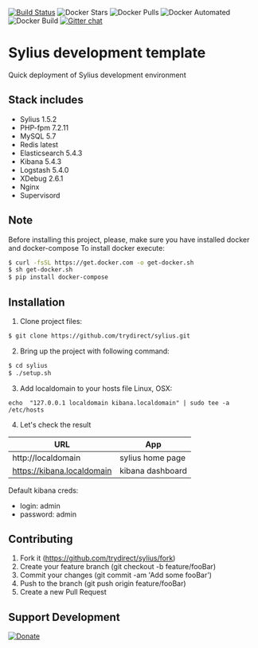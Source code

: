 [![Build Status](https://travis-ci.com/trydirect/sylius.svg?branch=master)](https://travis-ci.com/trydirect/sylius)
![Docker Stars](https://img.shields.io/docker/stars/trydirect/sylius.svg)
![Docker Pulls](https://img.shields.io/docker/pulls/trydirect/sylius.svg)
![Docker Automated](https://img.shields.io/docker/cloud/automated/trydirect/sylius.svg)
![Docker Build](https://img.shields.io/docker/cloud/build/trydirect/sylius.svg)
[![Gitter chat](https://badges.gitter.im/trydirect/community.png)](https://gitter.im/try-direct/community)

# Sylius development template

Quick deployment of Sylius development environment

## Stack includes
* Sylius 1.5.2
* PHP-fpm 7.2.11
* MySQL 5.7
* Redis latest
* Elasticsearch 5.4.3
* Kibana 5.4.3
* Logstash 5.4.0
* XDebug 2.6.1
* Nginx 
* Supervisord

## Note

Before installing this project, please, make sure you have installed docker and docker-compose 
To install docker execute: 

```sh
$ curl -fsSL https://get.docker.com -o get-docker.sh
$ sh get-docker.sh
$ pip install docker-compose
```
## Installation

1. Clone project files:

```sh
$ git clone https://github.com/trydirect/sylius.git
```

2. Bring up the project with following command:

```sh
$ cd sylius
$ ./setup.sh
```

3. Add localdomain to your hosts file Linux, OSX: 

```
echo  "127.0.0.1 localdomain kibana.localdomain" | sudo tee -a /etc/hosts
```

4. Let's check the result 

| URL | App |
| --- | --- |
| http://localdomain | sylius home page |
| https://kibana.localdomain | kibana dashboard |


Default kibana creds:  
- login: admin   
- password:  admin


## Contributing

1. Fork it (https://github.com/trydirect/sylius/fork)
2. Create your feature branch (git checkout -b feature/fooBar)
3. Commit your changes (git commit -am 'Add some fooBar')
4. Push to the branch (git push origin feature/fooBar)
5. Create a new Pull Request


## Support Development

[![Donate](https://img.shields.io/badge/Donate-PayPal-green.svg)](https://www.paypal.com/cgi-bin/webscr?cmd=_s-xclick&hosted_button_id=2BH8ED2AUU2RL)
